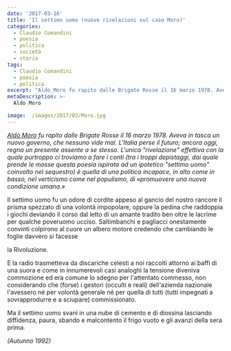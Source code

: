 ```yaml
---
date: '2017-03-16'
title: 'Il settimo uomo (nuove rivelazioni sul caso Moro)'
categories:
  - Claudio Comandini
  - poesia
  - politica
  - società
  - storia
tags:
  - Claudio Comandini
  - poesia
  - politica
excerpt: "Aldo_Moro fu rapito dalle Brigate Rosse il 16 marzo 1978. Aveva in tasca un nuovo governo, che nessuno vide mai. L'Italia perse il futuro; ancora oggi, regna un presente assente a se stesso."
metaDescription: >-
  Aldo Moro

image:  /images/2017/03/Moro.jpg
---
```


[*Aldo Moro*](https://it.wikipedia.org/wiki/Aldo_Moro) *fu rapito dalle Brigate Rosse il 16 marzo 1978. Aveva in tasca un nuovo governo, che nessuno vide mai. L'Italia perse il futuro; ancora oggi, regna un presente assente a se stesso. L'unica "rivelazione" effettiva con la quale purtroppo ci troviamo a fare i conti (tra i troppi depistaggi, dai quale prende le mosse questa poesia ispirata ad un ipotetico "settimo uomo" coinvolto nel sequestro) è quella di una politica incapace, in alto come in basso, nel verticismo come nel populismo, di «promuovere una nuova condizione umana.»*

Il settimo uomo fu un odore di cordite appeso al gancio del nostro rancore il prisma spezzato di una volontà impopolare, oppure la pedina che raddoppia i giochi deviando il corso dal letto di un amante tradito ben oltre le lacrime per qualche poveruomo ucciso. Saltimbanchi e pagliacci onestamente convinti colpirono al cuore un albero motore credendo che cambiando le foglie davvero si facesse

la Rivoluzione.

E la radio trasmetteva da discariche celesti a noi raccolti attorno ai baffi di una suora e come in innumerevoli casi analoghi la tensione diveniva commozione ed era comune lo sdegno per l'attentato commesso, non considerando che (forse) i gestori (occulti e reali) dell'azienda nazionale l'avessero né per volontà generale né per quella di tutti (tutti impegnati a sovrapprodurre e a sciupare) commissionato.

Ma il settimo uomo svanì in una nube di cemento e di diossina lasciando diffidenza, paura, sbando e malcontento il frigo vuoto e gli avanzi della sera prima.

*(Autunno 1992)*
